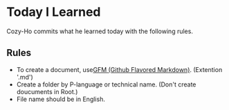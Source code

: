 # Today I Learned
Cozy-Ho commits what he learned today with the following rules.

## Rules
- To create a document, use[GFM (Github Flavored Markdown)](https://help.github.com/articles/github-flavored-markdown/). (Extention '.md')
- Create a folder by P-language or technical name. (Don't create doucuments in Root.)
- File name should be in English.

